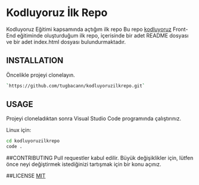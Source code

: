 # Kodluyoruz İlk Repo
Kodluyoruz Eğitimi kapsamında açtığım ilk repo
Bu repo [kodluyoruz](https://github.com/Kodluyoruz) Front-End eğitiminde oluşturduğum ilk repo, içerisinde bir adet README dosyası ve bir adet index.html dosyası bulundurmaktadır.

## INSTALLATION
Öncelikle projeyi clonelayın.
```bash
`https://github.com/tugbacann/kodluyoruzilkrepo.git`
```

## USAGE
Projeyi cloneladıktan sonra Visual Studio Code programında çalıştırınız.

Linux için:
```bash
cd kodluyoruzilkrepo
code .
```

##CONTRIBUTING
Pull requestler kabul edilir. Büyük değişiklikler için, lütfen önce neyi değiştirmek istediğinizi tartışmak için bir konu açınız.

##LICENSE
[MIT](https://choosealicense.com/licenses/mit/)
